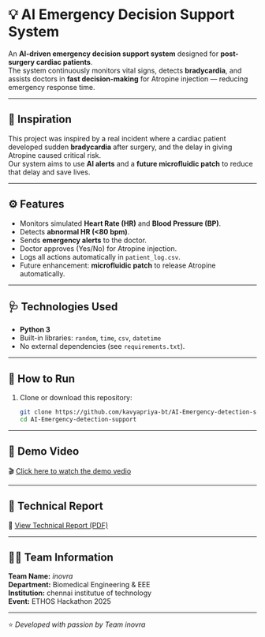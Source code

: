 # 💡 AI Emergency Decision Support System

An **AI-driven emergency decision support system** designed for **post-surgery cardiac patients**.  
The system continuously monitors vital signs, detects **bradycardia**, and assists doctors in **fast decision-making** for Atropine injection — reducing emergency response time.

---

## 🧠 Inspiration
This project was inspired by a real incident where a cardiac patient developed sudden **bradycardia** after surgery, and the delay in giving Atropine caused critical risk.  
Our system aims to use **AI alerts** and a **future microfluidic patch** to reduce that delay and save lives.

---

## ⚙️ Features
- Monitors simulated **Heart Rate (HR)** and **Blood Pressure (BP)**.  
- Detects **abnormal HR (<80 bpm)**.  
- Sends **emergency alerts** to the doctor.  
- Doctor approves (Yes/No) for Atropine injection.  
- Logs all actions automatically in `patient_log.csv`.  
- Future enhancement: **microfluidic patch** to release Atropine automatically.

---

## 🩺 Technologies Used
- **Python 3**  
- Built-in libraries: `random`, `time`, `csv`, `datetime`  
- No external dependencies (see `requirements.txt`).

---

## 🧩 How to Run
1. Clone or download this repository:
   ```bash
   git clone https://github.com/kavyapriya-bt/AI-Emergency-detection-support.git
   cd AI-Emergency-detection-support
---

## 🎥 Demo Video
🎬 [Click here to watch the demo vedio](https://youtu.be/tEbBsjOc9ms)

---

## 📄 Technical Report
📘 [View Technical Report (PDF)](Technical_Report.pdf)

---

## 👩‍💻 Team Information
**Team Name:** *inovra*  
**Department:** Biomedical Engineering & EEE  
**Institution:** chennai institutue of technology  
**Event:** ETHOS Hackathon 2025  

---

⭐ *Developed with passion by Team inovra*


